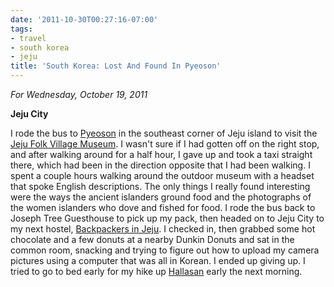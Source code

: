 ```yaml
---
date: '2011-10-30T00:27:16-07:00'
tags:
- travel
- south korea
- jeju
title: 'South Korea: Lost And Found In Pyeoson'
---
```


*For Wednesday, October 19, 2011*

**Jeju City**

I rode the bus to [Pyeoson](http://g.co/maps/3g37a) in the southeast corner of Jeju island to visit the [Jeju Folk Village Museum](https://www.google.com/search?q=Jeju+Folk+Village+Museum). I wasn't sure if I had gotten off on the right stop, and after walking around for a half hour, I gave up and took a taxi straight there, which had been in the direction opposite that I had been walking. I spent a couple hours walking around the outdoor museum with a headset that spoke English descriptions. The only things I really found interesting were the ways the ancient islanders ground food and the photographs of the women islanders who dove and fished for food. I rode the bus back to Joseph Tree Guesthouse to pick up my pack, then headed on to Jeju City to my next hostel, [Backpackers in Jeju](http://www.hostelworld.com/hosteldetails.php/Backpackers-in-Jeju/Jeju-Island/55056). I checked in, then grabbed some hot chocolate and a few donuts at a nearby Dunkin Donuts and sat in the common room, snacking and trying to figure out how to upload my camera pictures using a computer that was all in Korean. I ended up giving up. I tried to go to bed early for my hike up [Hallasan](https://www.google.com/search?q=Hallasan) early the next morning.
